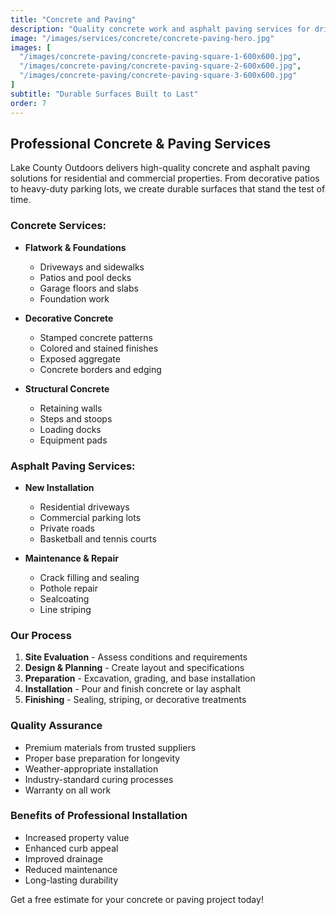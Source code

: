 ```yaml
---
title: "Concrete and Paving"
description: "Quality concrete work and asphalt paving services for driveways, walkways, patios, and parking lots. New installation and repairs."
image: "/images/services/concrete/concrete-paving-hero.jpg"
images: [
  "/images/concrete-paving/concrete-paving-square-1-600x600.jpg",
  "/images/concrete-paving/concrete-paving-square-2-600x600.jpg",
  "/images/concrete-paving/concrete-paving-square-3-600x600.jpg"
]
subtitle: "Durable Surfaces Built to Last"
order: 7
---
```


## Professional Concrete & Paving Services

Lake County Outdoors delivers high-quality concrete and asphalt paving solutions for residential and commercial properties. From decorative patios to heavy-duty parking lots, we create durable surfaces that stand the test of time.

### Concrete Services:

- **Flatwork & Foundations**
  - Driveways and sidewalks
  - Patios and pool decks
  - Garage floors and slabs
  - Foundation work

- **Decorative Concrete**
  - Stamped concrete patterns
  - Colored and stained finishes
  - Exposed aggregate
  - Concrete borders and edging

- **Structural Concrete**
  - Retaining walls
  - Steps and stoops
  - Loading docks
  - Equipment pads

### Asphalt Paving Services:

- **New Installation**
  - Residential driveways
  - Commercial parking lots
  - Private roads
  - Basketball and tennis courts

- **Maintenance & Repair**
  - Crack filling and sealing
  - Pothole repair
  - Sealcoating
  - Line striping

### Our Process

1. **Site Evaluation** - Assess conditions and requirements
2. **Design & Planning** - Create layout and specifications
3. **Preparation** - Excavation, grading, and base installation
4. **Installation** - Pour and finish concrete or lay asphalt
5. **Finishing** - Sealing, striping, or decorative treatments

### Quality Assurance

- Premium materials from trusted suppliers
- Proper base preparation for longevity
- Weather-appropriate installation
- Industry-standard curing processes
- Warranty on all work

### Benefits of Professional Installation

- Increased property value
- Enhanced curb appeal
- Improved drainage
- Reduced maintenance
- Long-lasting durability

Get a free estimate for your concrete or paving project today!
